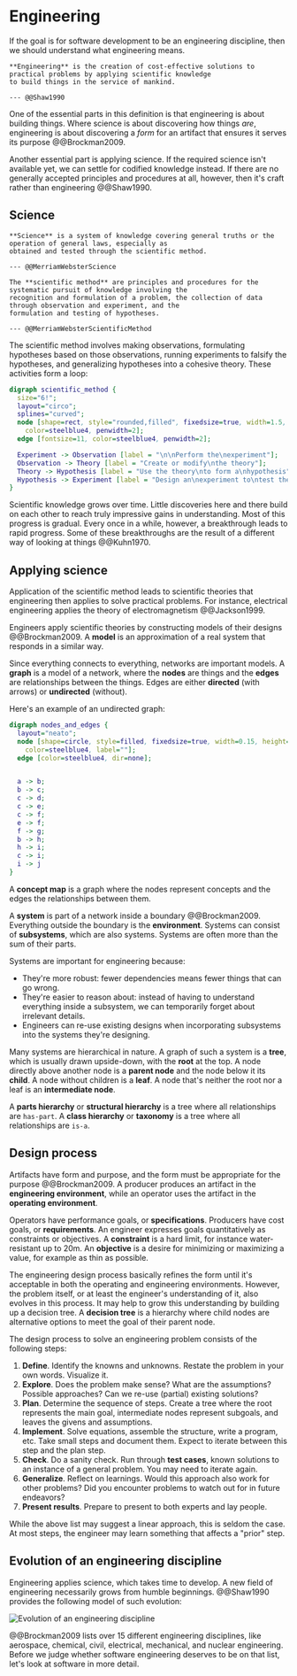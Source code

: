 # Engineering

If the goal is for software development to be an engineering discipline, then we should understand what
engineering means.

```admonish tldr title="Definition"
**Engineering** is the creation of cost-effective solutions to practical problems by applying scientific knowledge
to build things in the service of mankind.

--- @@Shaw1990
```

One of the essential parts in this definition is that engineering is about building things.
Where science is about discovering how things _are_, engineering is about discovering a _form_ for an artifact that
ensures it serves its purpose @@Brockman2009.

Another essential part is applying science.
If the required science isn't available yet, we can settle for codified knowledge instead.
If there are no generally accepted principles and procedures at all, however, then it's craft rather than engineering
@@Shaw1990.


## Science

```admonish tldr title="Definition"
**Science** is a system of knowledge covering general truths or the operation of general laws, especially as
obtained and tested through the scientific method.

--- @@MerriamWebsterScience
```

```admonish tldr title="Definition"
The **scientific method** are principles and procedures for the systematic pursuit of knowledge involving the
recognition and formulation of a problem, the collection of data through observation and experiment, and the
formulation and testing of hypotheses.

--- @@MerriamWebsterScientificMethod
```

The scientific method involves making observations, formulating hypotheses based on those observations,
running experiments to falsify the hypotheses, and generalizing hypotheses into a cohesive theory.
These activities form a loop:

```dot process
digraph scientific_method {
  size="6!";
  layout="circo";
  splines="curved";
  node [shape=rect, style="rounded,filled", fixedsize=true, width=1.5, height=0.75, fillcolor=lightskyblue2,
    color=steelblue4, penwidth=2];
  edge [fontsize=11, color=steelblue4, penwidth=2];

  Experiment -> Observation [label = "\n\nPerform the\nexperiment"];
  Observation -> Theory [label = "Create or modify\nthe theory"];
  Theory -> Hypothesis [label = "Use the theory\nto form a\nhypothesis"];
  Hypothesis -> Experiment [label = "Design an\nexperiment to\ntest the hypothesis"];
}
```

Scientific knowledge grows over time.
Little discoveries here and there build on each other to reach truly impressive gains in understanding.
Most of this progress is gradual.
Every once in a while, however, a breakthrough leads to rapid progress.
Some of these breakthroughs are the result of a different way of looking at things @@Kuhn1970.


## Applying science

Application of the scientific method leads to scientific theories that engineering then applies to solve practical
problems.
For instance, electrical engineering applies the theory of electromagnetism @@Jackson1999.

Engineers apply scientific theories by constructing models of their designs @@Brockman2009.
A **model** is an approximation of a real system that responds in a similar way.

Since everything connects to everything, networks are important models.
A **graph** is a model of a network, where the **nodes** are things and the **edges** are relationships between the
things.
Edges are either **directed** (with arrows) or **undirected** (without).

Here's an example of an undirected graph:

```dot process
digraph nodes_and_edges {
  layout="neato";
  node [shape=circle, style=filled, fixedsize=true, width=0.15, height=0.15, fillcolor=lightskyblue2,
    color=steelblue4, label=""];
  edge [color=steelblue4, dir=none];


  a -> b;
  b -> c;
  c -> d;
  c -> e;
  c -> f;
  e -> f;
  f -> g;
  b -> h;
  h -> i;
  c -> i;
  i -> j
}
```

A **concept map** is a graph where the nodes represent concepts and the edges the relationships between them.

A **system** is part of a network inside a boundary @@Brockman2009.
Everything outside the boundary is the **environment**.
Systems can consist of **subsystems**, which are also systems.
Systems are often more than the sum of their parts.

Systems are important for engineering because:

- They're more robust: fewer dependencies means fewer things that can go wrong.
- They're easier to reason about: instead of having to understand everything inside a subsystem, we can temporarily
  forget about irrelevant details.
- Engineers can re-use existing designs when incorporating subsystems into the systems they're designing.

Many systems are hierarchical in nature.
A graph of such a system is a **tree**, which is usually drawn upside-down, with the **root** at the top.
A node directly above another node is a **parent node** and the node below it its **child**.
A node without children is a **leaf**.
A node that's neither the root nor a leaf is an **intermediate node**.

A **parts hierarchy** or **structural hierarchy** is a tree where all relationships are `has-part`.
A **class hierarchy** or **taxonomy** is a tree where all relationships are `is-a`.


## Design process

Artifacts have form and purpose, and the form must be appropriate for the purpose @@Brockman2009.
A producer produces an artifact in the **engineering environment**, while an operator uses the artifact in the
**operating environment**.

Operators have performance goals, or **specifications**.
Producers have cost goals, or **requirements**.
An engineer expresses goals quantitatively as constraints or objectives.
A **constraint** is a hard limit, for instance water-resistant up to 20m.
An **objective** is a desire for minimizing or maximizing a value, for example as thin as possible.

The engineering design process basically refines the form until it's acceptable in both the operating and
engineering environments.
However, the problem itself, or at least the engineer's understanding of it, also evolves in this process.
It may help to grow this understanding by building up a decision tree.
A **decision tree** is a hierarchy where child nodes are alternative options to meet the goal of their parent node.

The design process to solve an engineering problem consists of the following steps:

1. **Define**.
  Identify the knowns and unknowns. Restate the problem in your own words. Visualize it.
2. **Explore**.
  Does the problem make sense? What are the assumptions? Possible approaches? Can we re-use (partial) existing solutions?
3. **Plan**.
  Determine the sequence of steps.
  Create a tree where the root represents the main goal, intermediate nodes represent subgoals, and leaves the givens
  and assumptions.
4. **Implement**.
  Solve equations, assemble the structure, write a program, etc.
  Take small steps and document them.
  Expect to iterate between this step and the plan step.
5. **Check**.
  Do a sanity check.
  Run through **test cases**, known solutions to an instance of a general problem.
  You may need to iterate again.
6. **Generalize**.
  Reflect on learnings.
  Would this approach also work for other problems?
  Did you encounter problems to watch out for in future endeavors?
7. **Present results**.
  Prepare to present to both experts and lay people.

While the above list may suggest a linear approach, this is seldom the case.
At most steps, the engineer may learn something that affects a "prior" step.


## Evolution of an engineering discipline

Engineering applies science, which takes time to develop.
A new field of engineering necessarily grows from humble beginnings.
@@Shaw1990 provides the following model of such evolution:

![Evolution of an engineering discipline](https://www.researchgate.net/profile/Trevor-Bihl/publication/339029049/figure/download/fig2/AS:854876443660288@1580829835253/Shaws-Model-of-the-evolution-of-engineering-disciplines-from-14.png)

@@Brockman2009 lists over 15 different engineering disciplines, like aerospace, chemical, civil, electrical, mechanical,
and nuclear engineering.
Before we judge whether software engineering deserves to be on that list, let's look at software in more detail.
